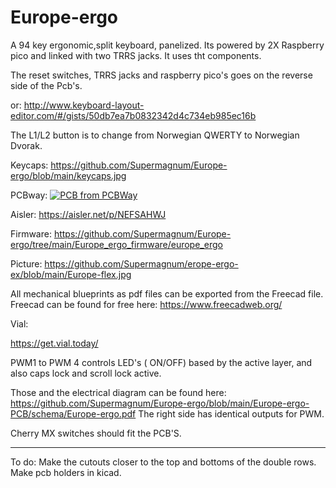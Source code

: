 

# Europe-ergo
A 94 key ergonomic,split keyboard, panelized.
Its powered by 2X Raspberry pico and linked with two TRRS jacks.
It uses tht components.

The reset switches, TRRS jacks and raspberry pico's  goes on the reverse side of the Pcb's. 





or:
http://www.keyboard-layout-editor.com/#/gists/50db7ea7b0832342d4c734eb985ec16b

The L1/L2 button is to change from  Norwegian QWERTY to Norwegian Dvorak.

Keycaps:
https://github.com/Supermagnum/Europe-ergo/blob/main/keycaps.jpg

PCBway:
<a href="https://www.pcbway.com/project/shareproject/Europe_ergo_2951aba6.html"><img src="https://www.pcbway.com/project/img/images/frompcbway-1220.png" alt="PCB from PCBWay" /></a>


Aisler:
https://aisler.net/p/NEFSAHWJ


Firmware:
https://github.com/Supermagnum/Europe-ergo/tree/main/Europe_ergo_firmware/europe_ergo

Picture:
https://github.com/Supermagnum/erope-ergo-ex/blob/main/Europe-flex.jpg


All mechanical blueprints as pdf files can be exported from the Freecad file.
Freecad can be found for free here:
https://www.freecadweb.org/


Vial:


https://get.vial.today/


PWM1 to PWM 4 controls LED's ( ON/OFF) based by the active layer, and also caps lock and scroll lock active.

Those and the electrical diagram can be found here:
https://github.com/Supermagnum/Europe-ergo/blob/main/Europe-ergo-PCB/schema/Europe-ergo.pdf
The right side has identical outputs for PWM.

Cherry MX switches should fit the PCB'S.



---------
To do:
Make the cutouts closer to the top and bottoms of the double rows.
Make pcb holders in kicad.


